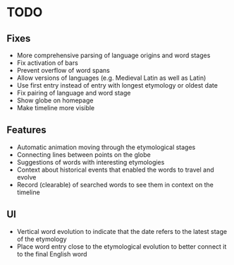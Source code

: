 # TODO

## Fixes
- More comprehensive parsing of language origins and word stages
- Fix activation of bars
- Prevent overflow of word spans
- Allow versions of languages (e.g. Medieval Latin as well as Latin)
- Use first entry instead of entry with longest etymology or oldest date
- Fix pairing of language and word stage
- Show globe on homepage
- Make timeline more visible

## Features
- Automatic animation moving through the etymological stages
- Connecting lines between points on the globe
- Suggestions of words with interesting etymologies
- Context about historical events that enabled the words to travel and evolve
- Record (clearable) of searched words to see them in context on the timeline

## UI
- Vertical word evolution to indicate that the date refers to the latest stage of the etymology
- Place word entry close to the etymological evolution to better connect it to the final English word